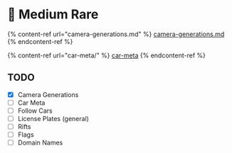 # 🐤 Medium Rare

{% content-ref url="camera-generations.md" %}
[camera-generations.md](camera-generations.md)
{% endcontent-ref %}

{% content-ref url="car-meta/" %}
[car-meta](car-meta/)
{% endcontent-ref %}

## TODO

* [x] Camera Generations
* [ ] Car Meta
* [ ] Follow Cars
* [ ] License Plates (general)
* [ ] Rifts
* [ ] Flags
* [ ] Domain Names

